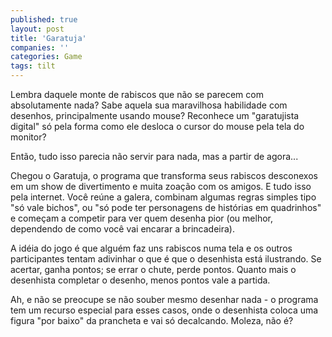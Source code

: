 ```yaml
---
published: true
layout: post
title: 'Garatuja'
companies: ''
categories: Game
tags: tilt
---
```

Lembra daquele monte de rabiscos que não se parecem com absolutamente nada? Sabe aquela sua maravilhosa habilidade com desenhos, principalmente usando mouse? Reconhece um "garatujista digital" só pela forma como ele desloca o cursor do mouse pela tela do monitor?

Então, tudo isso parecia não servir para nada, mas a partir de agora...







Chegou o Garatuja, o programa que transforma seus rabiscos desconexos em um show de divertimento e muita zoação com os amigos. E tudo isso pela internet. Você reúne a galera, combinam algumas regras simples tipo "só vale bichos", ou "só pode ter personagens de histórias em quadrinhos" e começam a competir para ver quem desenha pior (ou melhor, dependendo de como você vai encarar a brincadeira).

A idéia do jogo é que alguém faz uns rabiscos numa tela e os outros participantes tentam adivinhar o que é que o desenhista está ilustrando. Se acertar, ganha pontos; se errar o chute, perde pontos. Quanto mais o desenhista completar o desenho, menos pontos vale a partida.







Ah, e não se preocupe se não souber mesmo desenhar nada - o programa tem um recurso especial para esses casos, onde o desenhista coloca uma figura "por baixo" da prancheta e vai só decalcando. Moleza, não é?